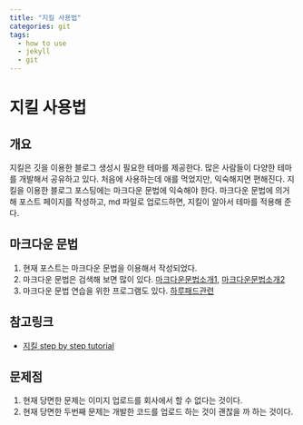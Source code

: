 ```yaml
---
title: "지킬 사용법"
categories: git
tags:
  - how to use
  - jekyll
  - git
---
```


# 지킬 사용법
## 개요
지킬은 깃을 이용한 블로그 생성시 필요한 테마를 제공한다.
많은 사람들이 다양한 테마를 개발해서 공유하고 있다.
처음에 사용하는데 애를 먹었지만, 익숙해지면 편해진다.
지킬을 이용한 블로그 포스팅에는 마크다운 문법에 익숙해야 한다.
마크다운 문법에 의거해 포스트 페이지를 작성하고, md 파일로 업로드하면,
지킬이 알아서 테마를 적용해 준다.

## 마크다운 문법
1. 현재 포스트는 마크다운 문법을 이용해서 작성되었다.
2. 마크다운 문법은 검색해 보면 많이 있다. [마크다운문법소개1](https://heropy.blog/2017/09/30/markdown/), [마크다운문법소개2](https://gist.github.com/ihoneymon/652be052a0727ad59601)
3. 마크다운 문법 연습을 위한 프로그램도 있다. [하루패드관련](https://recoveryman.tistory.com/323?category=635733)


## 참고링크
- [지킬 step by step tutorial](https://jekyllrb.com/docs/step-by-step/01-setup/)

## 문제점
1. 현재 당면한 문제는 이미지 업로드를 회사에서 할 수 없다는 것이다.
2. 현재 당면한 두번째 문제는 개발한 코드를 업로드 하는 것이 괜찮을 까 하는 것이다.
